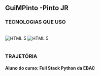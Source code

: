 ## GuiMPinto -Pinto JR 

### TECNOLOGIAS QUE USO 

<div style="display:inline_block"><br/>
    <img align="center" alt="HTML 5" src="https://img.shields.io/badge/HTML5-E34F26?style=for-the-badge&logo=html5&logoColor=white">
    <img align="center" alt="HTML 5" src=https://img.shields.io/badge/CSS3-1572B6?style=for-the-badge&logo=css3&logoColor=white>
</div><br/>

### TRAJETÓRIA 
#### Aluno do curso: Full Stack Python da EBAC
